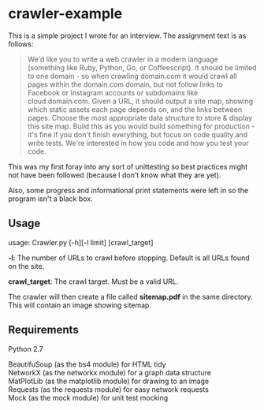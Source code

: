 crawler-example
===============
This is a simple project I wrote for an interview. The assignment text is as follows:
>We'd like you to write a web crawler in a modern language (something like Ruby, Python, Go, or Coffeescript).
>It should be limited to one domain - so when crawling domain.com it would crawl all pages within the domain.com domain, but not follow links to Facebook or Instagram accounts or subdomains like cloud.domain.com.
>Given a URL, it should output a site map, showing which static assets each page depends on, and the links between pages. Choose the most appropriate data structure to store & display this site map.
>Build this as you would build something for production - it's fine if you don't finish everything, but focus on code quality and write tests. We're interested in how you code and how you test your code.

This was my first foray into any sort of unittesting so best practices might not have been followed (because I don't know what they are yet).

Also, some progress and informational print statements were left in so the program isn't a black box.

Usage
-----
usage: Crawler.py [-h][-l limit] [crawl_target]

<b>-l</b>: The number of URLs to crawl before stopping. Default is all URLs found on the site.

<b>crawl_target</b>: The crawl target. Must be a valid URL.

The crawler will then create a file called <b>sitemap.pdf</b> in the same directory. This will contain an image showing sitemap.

Requirements
------------
Python 2.7

BeautifuSoup (as the bs4 module) for HTML tidy  
NetworkX (as the networkx module) for a graph data structure  
MatPlotLib (as the matplotlib module) for drawing to an image  
Requests (as the requests module) for easy network requests  
Mock (as the mock module) for unit test mocking  
